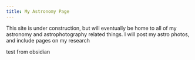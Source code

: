 ```yaml
---
title: My Astronomy Page
---
```


This site is under construction, but will eventually be home to all of my astronomy and astrophotography related things. 
I will post my astro photos, and include pages on my research

test from obsidian